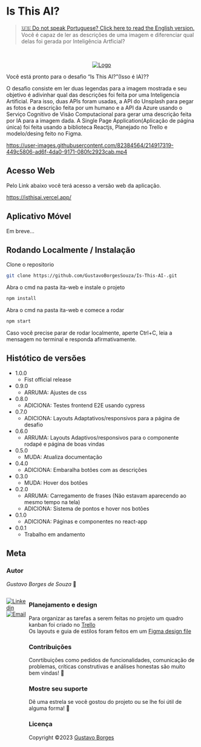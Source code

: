 # Is This AI?
><a href="https://github.com/GustavoBorgesSouza/Is-This-AI-/blob/main/README.md">🇺🇸 Do not speak Portuguese? Click here to read the English version.</a>
><br>
>Você é capaz de ler as descrições de uma imagem e diferenciar qual delas foi gerada por Inteligência Artficial?
<br>
<div align="center">

[![Logo](https://isthisai.vercel.app/static/media/IsThisAILogo.f2498a9bf14a5e65f4e8562bd2c51160.svg)](https://isthisai.vercel.app/static/media/IsThisAILogo.f2498a9bf14a5e65f4e8562bd2c51160.svg)

</div>

Você está pronto para o desafio “Is This AI?”(Isso é IA)??

O desafio consiste em ler duas legendas para a imagem mostrada e seu objetivo é adivinhar qual das descrições foi feita por uma Inteligencia Artificial.
Para isso, duas APIs foram usadas, a API do Unsplash para pegar as fotos e a descrição feita por um humano e a API da Azure usando o Serviço Cognitivo de Visão Computacional para gerar uma descrição feita por IA para a imagem dada. A Single Page Application(Aplicação de página única) foi feita usando a biblioteca Reactjs, Planejado no Trello e modelo/desing feito no Figma.


https://user-images.githubusercontent.com/82384564/214917319-449c5806-ad6f-4da0-9171-080fc2923cab.mp4



## Acesso Web

Pelo Link abaixo você terá acesso a versão web da aplicação.

https://isthisai.vercel.app/

## Aplicativo Móvel

Em breve...

## Rodando Localmente / Instalação

Clone o repositorio

```sh
git clone https://github.com/GustavoBorgesSouza/Is-This-AI-.git
```
Abra o cmd na pasta ita-web e instale o projeto 

```sh
npm install
```

Abra o cmd na pasta ita-web e comece a rodar

```sh
npm start
```

Caso você precise parar de rodar localmente, aperte Ctrl+C, leia a mensagem no terminal e responda afirmativamente.

## Histótico de versões 

* 1.0.0
    * Fist official release
* 0.9.0
    * ARRUMA: Ajustes de css
* 0.8.0
    * ADICIONA: Testes frontend E2E usando cypress
* 0.7.0
    * ADICIONA: Layouts Adaptativos/responsivos para a página de desafio
* 0.6.0
    * ARRUMA: Layouts Adaptivos/responsivos para o componente rodapé e página de boas vindas
* 0.5.0
    * MUDA: Atualiza documentação
* 0.4.0
    * ADICIONA: Embaralha botões com as descrições
* 0.3.0
    * MUDA: Hover dos botões
* 0.2.0
    * ARRUMA: Carregamento de frases (Não estavam aparecendo ao mesmo tempo na tela)
    * ADICIONA: Sistema de pontos e hover nos botões
* 0.1.0
    * ADICIONA: Páginas e componentes no react-app
* 0.0.1
    * Trabalho em andamento 

## Meta

### Autor

*Gustavo Borges de Souza* 🤠

<div style="display:flex;">
  
  
[![Linkedin](https://img.shields.io/badge/Linkedin-2867b2?style=for-the-badge&logo=linkedin&logoColor=white)](https://www.linkedin.com/in/gustavoborgessouza)
[![Email](https://img.shields.io/badge/Email-EA4335?style=for-the-badge&logo=gmail&logoColor=white)](mailto:sgustavo.borges10@gmail.com)
  
<div/>

### Planejamento e design
   Para organizar as tarefas a serem feitas no projeto um quadro kanban foi criado no [Trello](https://trello.com/b/psdzwJlf/project-is-this-ai) 
   <br>
   Os layouts e guia de estilos foram feitos em um [Figma design file](https://www.figma.com/file/ASH8pEhBJvMF7m7LsfdEKv/Is-This-AI?node-id=0%3A1&t=oE46OAFUlVhSFgoP-1)
   
### Contribuições
   Conrtibuições como pedidos de funcionalidades, comunicação de problemas, críticas construtivas e análises honestas são muito bem vindas! 🤝
### Mostre seu suporte
  Dê uma estrela se você gostou do projeto ou se lhe foi útil de alguma forma! 🌟
### Licença
  Copyright ©2023 [Gustavo Borges](https://github.com/GustavoBorgesSouza)
